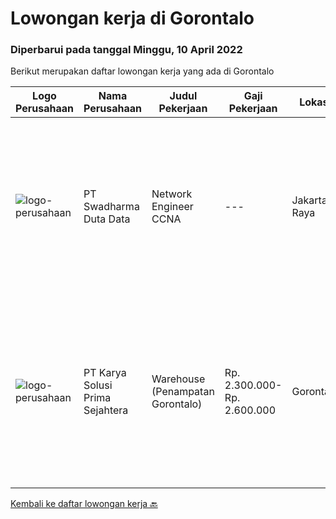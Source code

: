 
  # Lowongan kerja di Gorontalo

  ### Diperbarui pada tanggal Minggu, 10 April 2022

  Berikut merupakan daftar lowongan kerja yang ada di Gorontalo

  |Logo Perusahaan | Nama Perusahaan | Judul Pekerjaan | Gaji Pekerjaan | Lokasi | Deskripsi | Tanggal diunggah | Pranala |
  | -------------- | --------------- | --------------- | --------- | --------- | -------------- | ------- | ----------- |
  |![logo-perusahaan](https://image-service-cdn.seek.com.au/e55e3708620a7ff5e7da329d1725ee01ed113417/ee4dce1061f3f616224767ad58cb2fc751b8d2dc)|PT Swadharma Duta Data|Network Engineer CCNA|---|Jakarta Raya|Kualifikasi : D3- S1 bidang Teknik Informatika, Ilmu Komputer Usia 20 - 30 tahun Pengalaman di bidang IT Network 1 - 2 Tahun Menguasai bidang IT...|Kamis, 24 Maret 2022|https://www.jobstreet.co.id/id/job/network-engineer-ccna-3831920?token=0~e72d92fb-7cf9-4655-9394-69bd08194d7f&sectionRank=1&jobId=jobstreet-id-job-3831920|
|![logo-perusahaan](https://image-service-cdn.seek.com.au/bb0f2c313297f2db3d497466b95d7da85644edc0/ee4dce1061f3f616224767ad58cb2fc751b8d2dc)|PT Karya Solusi Prima Sejahtera|Warehouse (Penampatan Gorontalo)|Rp. 2.300.000-Rp. 2.600.000|Gorontalo|Pendidikan minimal D3 semua jurusan Diutamakan memiliki pengalaman bekerja di gudang Terbiasa menggunakan aplikasi komputer terkait inventarisasi...|Rabu, 23 Maret 2022|https://www.jobstreet.co.id/id/job/warehouse-penampatan-gorontalo-3831056?token=0~e72d92fb-7cf9-4655-9394-69bd08194d7f&sectionRank=2&jobId=jobstreet-id-job-3831056|


  [Kembali ke daftar lowongan kerja 🔙](../README.md#daftar-lowongan-kerja)
  